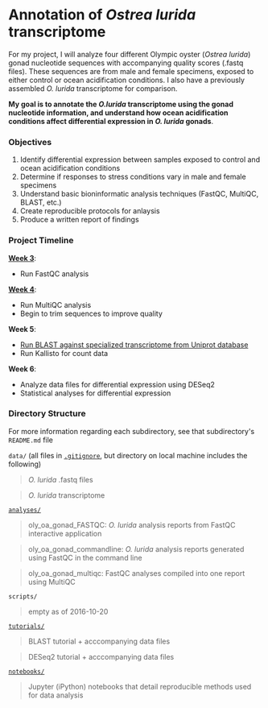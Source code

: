 # Annotation of *Ostrea lurida* transcriptome

For my project, I will analyze four different Olympic oyster (*Ostrea lurida*) gonad nucleotide sequences with accompanying quality scores (.fastq files). These sequences are from male and female specimens, exposed to either control or ocean acidification conditions. I also have a previously assembled *O. lurida* transcriptome for comparison.

**My goal is to annotate the *O.lurida* transcriptome using the gonad nucleotide information, and understand how ocean acidification conditions affect differential expression in *O. lurida* gonads**.

### Objectives

1. Identify differential expression between samples exposed to control and ocean acidification conditions
2. Determine if responses to stress conditions vary in male and female specimens
3. Understand basic bioninformatic analysis techniques (FastQC, MultiQC, BLAST, etc.)
4. Create reproducible protocols for anlaysis
5. Produce a written report of findings

### Project Timeline

[**Week 3**](https://github.com/yaaminiv/yaaminiv-fish546-2016/blob/master/notebooks/2016-10-19-oly-gonad-OA-part-1-FASTQC-results.ipynb): 
- Run FastQC analysis

[**Week 4**](https://github.com/yaaminiv/yaaminiv-fish546-2016/blob/master/notebooks/2016-10-13-oly-gonad-OA-part-1.ipynb): 
- Run MultiQC analysis
- Begin to trim sequences to improve quality

**Week 5**: 
- [Run BLAST against specialized transcriptome from Uniprot database](https://github.com/yaaminiv/yaaminiv-fish546-2016/blob/master/notebooks/2016-10-28-oly-gonad-OA-part-2-BLAST.ipynb)
- Run Kallisto for count data

**Week 6**:
- Analyze data files for differential expression using DESeq2
- Statistical analyses for differential expression

### Directory Structure
For more information regarding each subdirectory, see that subdirectory's `README.md` file

`data/` (all files in [`.gitignore`](https://github.com/yaaminiv/yaaminiv-fish546-2016/blob/master/.gitignore), but directory on local machine includes the following)
> *O. lurida* .fastq files

> *O. lurida* transcriptome

[`analyses/`](https://github.com/yaaminiv/yaaminiv-fish546-2016/tree/master/analyses)
> oly_oa_gonad_FASTQC: *O. lurida* analysis reports from FastQC interactive application

> oly_oa_gonad_commandline: *O. lurida* analysis reports generated using FastQC in the command line

> oly_oa_gonad_multiqc: FastQC analyses compiled into one report using MultiQC

`scripts/`
> empty as of 2016-10-20

[`tutorials/`](https://github.com/yaaminiv/yaaminiv-fish546-2016/tree/master/tutorials)
> BLAST tutorial + acccompanying data files

> DESeq2 tutorial + acccompanying data files

[`notebooks/`](https://github.com/yaaminiv/yaaminiv-fish546-2016/tree/master/notebooks)
> Jupyter (iPython) notebooks that detail reproducible methods used for data analysis
